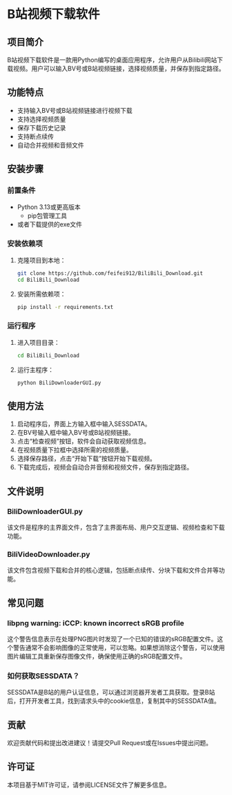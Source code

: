 # B站视频下载软件

## 项目简介
B站视频下载软件是一款用Python编写的桌面应用程序，允许用户从Bilibili网站下载视频。用户可以输入BV号或B站视频链接，选择视频质量，并保存到指定路径。

## 功能特点
- 支持输入BV号或B站视频链接进行视频下载
- 支持选择视频质量
- 保存下载历史记录
- 支持断点续传
- 自动合并视频和音频文件

## 安装步骤

### 前置条件
- Python 3.13或更高版本
  - pip包管理工具
- 或者下载提供的exe文件

### 安装依赖项
1. 克隆项目到本地：
   ```bash
   git clone https://github.com/feifei912/BiliBili_Download.git
   cd BiliBili_Download
   ```

2. 安装所需依赖项：
   ```bash
   pip install -r requirements.txt
   ```

### 运行程序
1. 进入项目目录：
   ```bash
   cd BiliBili_Download
   ```

2. 运行主程序：
   ```bash
   python BiliDownloaderGUI.py
   ```

## 使用方法
1. 启动程序后，界面上方输入框中输入SESSDATA。
2. 在BV号输入框中输入BV号或B站视频链接。
3. 点击“检查视频”按钮，软件会自动获取视频信息。
4. 在视频质量下拉框中选择所需的视频质量。
5. 选择保存路径，点击“开始下载”按钮开始下载视频。
6. 下载完成后，视频会自动合并音频和视频文件，保存到指定路径。

## 文件说明

### BiliDownloaderGUI.py
该文件是程序的主界面文件，包含了主界面布局、用户交互逻辑、视频检查和下载功能。

### BiliVideoDownloader.py
该文件包含视频下载和合并的核心逻辑，包括断点续传、分块下载和文件合并等功能。

## 常见问题

### libpng warning: iCCP: known incorrect sRGB profile
这个警告信息表示在处理PNG图片时发现了一个已知的错误的sRGB配置文件。这个警告通常不会影响图像的正常使用，可以忽略。如果想消除这个警告，可以使用图片编辑工具重新保存图像文件，确保使用正确的sRGB配置文件。

### 如何获取SESSDATA？
SESSDATA是B站的用户认证信息，可以通过浏览器开发者工具获取。登录B站后，打开开发者工具，找到请求头中的cookie信息，复制其中的SESSDATA值。

## 贡献
欢迎贡献代码和提出改进建议！请提交Pull Request或在Issues中提出问题。

## 许可证
本项目基于MIT许可证，请参阅LICENSE文件了解更多信息。

